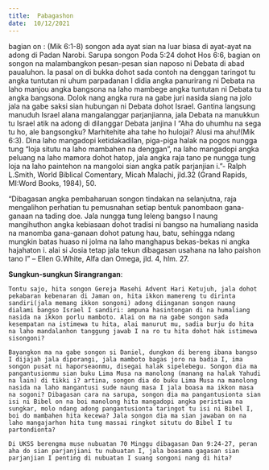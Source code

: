 ```yaml
---
title:  Pabagashon
date:  10/12/2021
---
```


bagian on : (Mik 6:1-8) songon ada ayat sian na luar biasa di ayat-ayat na adong di Padan Narobi. Sarupa songon Poda 5:24 dohot Hos 6:6, bagian on songon na malambangkon pesan-pesan sian naposo ni Debata di abad paualuhon. Ia pasal on di bukka dohot sada contoh na denggan taringot tu angka tuntutan ni uhum parpadanan I didia angka panurirang ni Debata na laho manjou angka bangsona na laho mambege angka tuntutan ni Debata tu angka bangsona. Dolok nang angka rura na gabe juri nasida siang na jolo jala na gabe saksi sian hubungan ni Debata dohot Israel. Gantina langsung manuduh Israel alana mangalanggar parjanjianna, jala Debata na manukkun tu Israel atik na adong di dilanggar Debata janjina I “Aha do uhumhu na sega tu ho, ale bangsongku? Marhitehite aha tahe ho hulojai? Alusi ma ahu!(Mik 6:3). Dina laho mangadopi ketidakadilan, piga-piga halak na pogos nungga tung “loja situtu na laho mambahen na denggan”, na laho mangadopi angka peluang na laho mamora dohot hatop, jala angka raja tano pe nungga tung loja na laho paintehon na mangoloi sian angka patik parjanjian i.”-  Ralph L.Smith, World Biblical Comentary, Micah Malachi, jld.32 (Grand Rapids, MI:Word Books, 1984), 50.

“Dibagasan angka pembaharuan songon tindakan na selanjutna, raja mengalihon perhatian tu pemusnahan setiap bentuk panombaon gana-ganaan na tading doe. Jala nungga tung leleng bangso I naung mangihuthon angka kebiasaan dohot tradisi ni bangso na humaliang nasida na manomba gana-ganaan dohot patung hau, batu, sehingga ndang mungkin batas huaso ni jolma na laho manghapus bekas-bekas ni angka hajahaton i. alai si Josia tetap jala tekun dibagasan usahana na laho paishon tano I” – Ellen G.White, Alfa dan Omega, jld. 4, hlm. 27.

**Sungkun-sungkun Sirangrangan**:

`Tontu sajo, hita songon Gereja Masehi Advent Hari Ketujuh, jala dohot pekabaran kebenaran di Jaman on, hita ikkon mamereng tu dirinta sandiri(jala memang ikkon songoni) adong diinganan songon naung dialami bangso Israel I sandiri: ampuna hasintongan di na humaliang nasida na ikkon porlu mamboto. Alai on ma na gabe songon sada kesempatan na istimewa tu hita, alai manurut mu, sadia burju do hita na laho mandalanhon tanggung jawab I na ro tu hita dohot hak istimewa sisongoni?`

`Bayangkon ma na gabe songon si Daniel, dungkon di bereng ibana bangso I dijajah jala diporangi, jala mamboto bagas joro na badia I, ima songon pusat ni haporseaonmu, disegai halak sipelebegu. Songon dia ma pangantusionmu sian buku Lima Musa na manolong (manang na halak Yahudi na lain) di tikki i? artina, songon dia do buku Lima Musa na manolong nasida na laho mangantusi sude naung masa I jala boasa ma ikkon masa na sogoni? Dibagasan cara na sarupa, songon dia ma pangantusionta sian isi ni Bibel on na boi manolong hita mangadopi angka peristiwa na sungkar, molo ndang adong pangantusionta taringot tu isi ni Bibel I, boi do mambahen hita kecewa? Jala songon dia ma sian jawaban on na laho mangajarhon hita tung massai ringkot situtu do Bibel I tu partondionta?`

`Di UKSS berengma muse nubuatan 70 Minggu dibagasan Dan 9:24-27, peran aha do sian parjanjiani tu nubuatan I, jala boasama gagasan sian parjanjian I penting di nubuatan I suang songoni nang di hita?`
